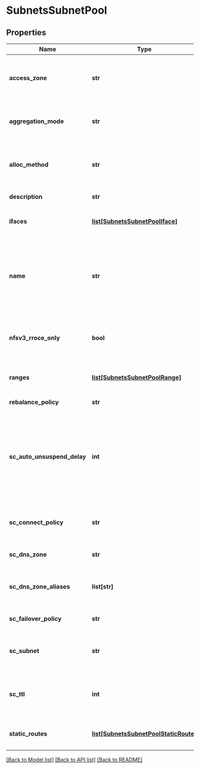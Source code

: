 # SubnetsSubnetPool

## Properties
Name | Type | Description | Notes
------------ | ------------- | ------------- | -------------
**access_zone** | **str** | Name of a valid access zone to map IP address pool to the zone. | [optional] 
**aggregation_mode** | **str** | OneFS supports the following NIC aggregation modes. | [optional] 
**alloc_method** | **str** | Specifies how IP address allocation is done among pool members. | [optional] 
**description** | **str** | A description of the pool. | [optional] 
**ifaces** | [**list[SubnetsSubnetPoolIface]**](SubnetsSubnetPoolIface.md) | List of interface members in this pool. | [optional] 
**name** | **str** | The name of the pool. It must be unique throughout the given subnet.It&#39;s a required field with POST method. | [optional] 
**nfsv3_rroce_only** | **bool** | Indicates that pool contains only RDMA RRoCE capable interfaces. | [optional] 
**ranges** | [**list[SubnetsSubnetPoolRange]**](SubnetsSubnetPoolRange.md) | List of IP address ranges in this pool. | [optional] 
**rebalance_policy** | **str** | Rebalance policy.. | [optional] 
**sc_auto_unsuspend_delay** | **int** | Time delay in seconds before a node which has been                 automatically unsuspended becomes usable in SmartConnect                responses for pool zones. | [optional] 
**sc_connect_policy** | **str** | SmartConnect client connection balancing policy. | [optional] 
**sc_dns_zone** | **str** | SmartConnect zone name for the pool. | [optional] 
**sc_dns_zone_aliases** | **list[str]** | List of SmartConnect zone aliases (DNS names) to the pool. | [optional] 
**sc_failover_policy** | **str** | SmartConnect IP failover policy. | [optional] 
**sc_subnet** | **str** | Name of SmartConnect service subnet for this pool. | [optional] 
**sc_ttl** | **int** | Time to live value for SmartConnect DNS query responses in seconds. | [optional] 
**static_routes** | [**list[SubnetsSubnetPoolStaticRoute]**](SubnetsSubnetPoolStaticRoute.md) | List of interface members in this pool. | [optional] 

[[Back to Model list]](../README.md#documentation-for-models) [[Back to API list]](../README.md#documentation-for-api-endpoints) [[Back to README]](../README.md)


